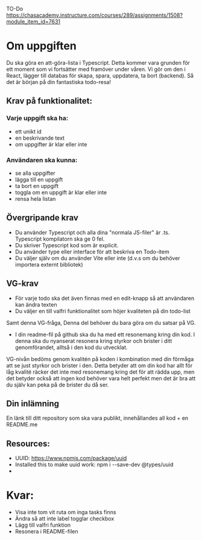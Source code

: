 TO-Do
https://chasacademy.instructure.com/courses/289/assignments/1508?module_item_id=7631

# Om uppgiften

Du ska göra en att-göra-lista i Typescript. Detta kommer vara grunden för ett moment som vi fortsätter med framöver under våren. Vi gör om den i React, lägger till databas för skapa, spara, uppdatera, ta bort (backend). Så det är början på din fantastiska todo-resa!

## Krav på funktionalitet:

### Varje uppgift ska ha:

- ett unikt id
- en beskrivande text
- om uppgifter är klar eller inte

### Användaren ska kunna:

- se alla uppgifter
- lägga till en uppgift
- ta bort en uppgift
- toggla om en uppgift är klar eller inte
- rensa hela listan

## Övergripande krav

- Du använder Typescript och alla dina "normala JS-filer" är .ts. Typescript kompilatorn ska ge 0 fel.
- Du skriver Typescript kod som är explicit.
- Du använder type eller interface för att beskriva en Todo-item
- Du väljer själv om du använder Vite eller inte (d.v.s om du behöver importera externt bibliotek)

## VG-krav

- För varje todo ska det även finnas med en edit-knapp så att användaren kan ändra texten
- Du väljer en till valfri funktionalitet som höjer kvaliteten på din todo-list

Samt denna VG-fråga, Denna del behöver du bara göra om du satsar på VG.

- I din readme-fil på github ska du ha med ett resonemang kring din kod. I denna ska du nyanserat resonera kring styrkor och brister i ditt genomförandet, alltså i den kod du utvecklat.

VG-nivån bedöms genom kvalitén på koden i kombination med din förmåga att se just styrkor och brister i den. Detta betyder att om din kod har allt för låg kvalité räcker det inte med resonemang kring det för att rädda upp, men det betyder också att ingen kod behöver vara helt perfekt men det är bra att du själv kan peka på de brister du då ser.

## Din inlämning

En länk till ditt repository som ska vara publikt, innehållandes all kod + en README.me

## Resources:

- UUID: https://www.npmjs.com/package/uuid
- Installed this to make uuid work: npm i --save-dev @types/uuid
-

# Kvar:

- Visa inte tom vit ruta om inga tasks finns
- Ändra så att inte label togglar checkbox
- Lägg till valfri funktion
- Resonera i README-filen
